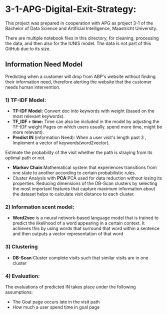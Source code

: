 # 3-1-APG-Digital-Exit-Strategy:
This project was prepared in cooperation with APG as project 3-1 of the
Bachelor of Data Science and Artificial Intelligence, Maastricht University.

There are multiple notebook files in this directory, for cleaning, processing the data, 
and then also for the IUNIS model. The data is not part of this GitHub due to its size.

## Information Need Model
Predicting when a customer will drop from ABP's website without finding their information need, 
therefore alerting the website that the customer needs human intervention.



### 1) TF-IDF Model:

* **TF-IDF Model:** Convert doc into keywords with weight (based on the most relevant keywords). 
* **TF_IDF + time:** Time can also be included in the
model by adjusting the TF-IDF weight Pages on which users usually.
spend more time, might be more relevant).
* **Predict IN** (information Need): When a user visit's length past 3 , Implement a vector of keywords(word2vector).

Estimate the probability of the visit  whether the path is straying from its optimal path or not.
* **Markov Chain**:Mathematical system that experiences transitions from one state to another according to certain probabilistic rules. 
* Cluster Analysis with **PCA**:PCA used for data reduction without losing its properties. Reducing dimensions of the DB-Scan clusters by selecting
the most important features that capture maximum information about the dataset helps to calculate visit distance to each cluster.  


### 2) Information scent model:
* **Word2vec** is a neural network-based language model that is trained to predict the likelihood of a word appearing in
a certain context. It achieves this by using words that surround that
word within a sentence and then outputs a vector representation of
that word


### 3) Clustering
* **DB-Scan**:Cluster complete visits such that similar visits are in one cluster

### 4) Evaluation: 
The evaluations of predicted IN takes place under the following assumptions:
* The Goal page occurs late in the visit path
* How much a user spend time in goal page

